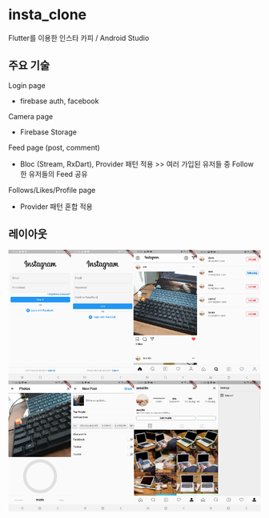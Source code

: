 # insta_clone

Flutter를 이용한 인스타 카피 / Android Studio

## 주요 기술

Login page
- firebase auth, facebook 

Camera page
- Firebase Storage

Feed page (post, comment)
- Bloc (Stream, RxDart), Provider 패턴 적용 >> 여러 가입된 유저들 중 Follow 한 유저들의 Feed 공유

Follows/Likes/Profile page
- Provider 패턴 혼합 적용

## 레이아웃
![layout_insta_clone](./layout_insta_clone.png)

